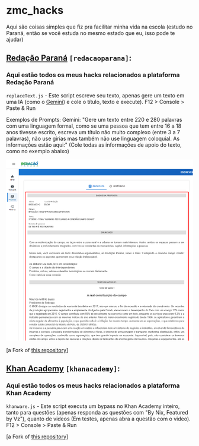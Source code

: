 # zmc_hacks
Aqui são coisas simples que fiz pra facilitar minha vida na escola (estudo no Paraná, então se você estuda no mesmo estado que eu, isso pode te ajudar)


## [Redação Paraná](https://redacao.pr.gov.br) `[redacaoparana]`:

### Aqui estão todos os meus hacks relacionados a plataforma Redação Paraná

`replaceText.js` - Este script escreve seu texto, apenas gere um texto em uma IA (como o [Gemini](https://gemini.google.com/app?hl=pt-BR)) e cole o título, texto e execute). F12 > Console > Paste & Run

Exemplos de Prompts:
Gemini: "Gere um texto entre 220 e 280 palavras com uma linguagem formal, como se uma pessoa que tem entre 16 a 18 anos tivesse escrito, escreva um título não muito complexo (entre 3 a 7 palavras), não use girias mas também não use linguagem coloquial. As informações estão aqui:" (Cole todas as informações de apoio do texto, como no exemplo abaixo)

![gemini](redacaoparana/gemini.png)

[a Fork of [this repository](https://github.com/Dioguinho-max/Redacao-parana-hack)]

## [Khan Academy](https://www.pt.khanacademy.org) `[khanacademy]`:

### Aqui estão todos os meus hacks relacionados a plataforma Khan Academy

`khanware.js` - Este script executa um bypass no Khan Academy inteiro, tanto para questões (apenas responda as questões com "By Nix, Featured by Vz"), quanto de videos (Em testes, apenas abra a questão com o video). F12 > Console > Paste & Run

[a Fork of [this repository](https://github.com/Niximkk/Khanware)]
